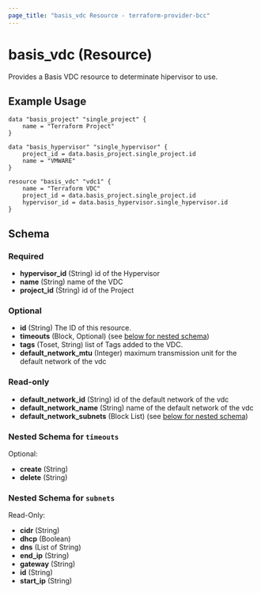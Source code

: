 ```yaml
---
page_title: "basis_vdc Resource - terraform-provider-bcc"
---
```

# basis_vdc (Resource)

Provides a Basis VDC resource to determinate hipervisor to use.

## Example Usage

```hcl
data "basis_project" "single_project" {
    name = "Terraform Project"
}

data "basis_hypervisor" "single_hypervisor" {
    project_id = data.basis_project.single_project.id
    name = "VMWARE"
}

resource "basis_vdc" "vdc1" {
    name = "Terraform VDC"
    project_id = data.basis_project.single_project.id
    hypervisor_id = data.basis_hypervisor.single_hypervisor.id
}
```

## Schema

### Required

- **hypervisor_id** (String) id of the Hypervisor
- **name** (String) name of the VDC
- **project_id** (String) id of the Project

### Optional

- **id** (String) The ID of this resource.
- **timeouts** (Block, Optional) (see [below for nested schema](#nestedblock--timeouts))
- **tags** (Toset, String) list of Tags added to the VDC.
- **default_network_mtu** (Integer) maximum transmission unit for the default network of the vdc

### Read-only

- **default_network_id** (String) id of the default network of the vdc
- **default_network_name** (String) name of the default network of the vdc
- **default_network_subnets** (Block List) (see [below for nested schema](#nestedblock--subnets))

<a id="nestedblock--timeouts"></a>
### Nested Schema for `timeouts`

Optional:

- **create** (String)
- **delete** (String)

<a id="nestedblock--subnets"></a>
### Nested Schema for `subnets`

Read-Only:

- **cidr** (String)
- **dhcp** (Boolean)
- **dns** (List of String)
- **end_ip** (String)
- **gateway** (String)
- **id** (String)
- **start_ip** (String)
